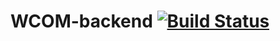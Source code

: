 # WCOM-backend [![Build Status](https://travis-ci.com/ValeriMladenov/WCOM-backend.svg?branch=master)](https://travis-ci.com/ValeriMladenov/WCOM-backend)

